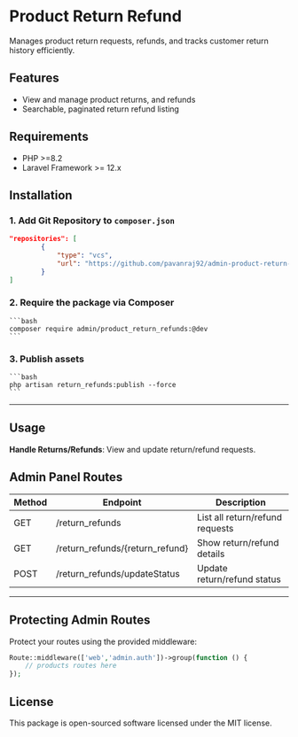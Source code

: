 # Product Return Refund

Manages product return requests, refunds, and tracks customer return history efficiently.

## Features
- View and manage product returns, and refunds
- Searchable, paginated return refund listing

## Requirements

- PHP >=8.2
- Laravel Framework >= 12.x

## Installation

### 1. Add Git Repository to `composer.json`

```json
"repositories": [
        {
            "type": "vcs",
            "url": "https://github.com/pavanraj92/admin-product-return-refunds.git"
        }
]
```

### 2. Require the package via Composer
    ```bash
    composer require admin/product_return_refunds:@dev
    ```

### 3. Publish assets
    ```bash
    php artisan return_refunds:publish --force
    ```
---


## Usage

**Handle Returns/Refunds**: View and update return/refund requests.

## Admin Panel Routes

| Method | Endpoint                                 | Description                              |
| ------ | ---------------------------------------- | ---------------------------------------- |
| GET    | /return_refunds                          | List all return/refund requests          |
| GET    | /return_refunds/{return_refund}          | Show return/refund details               |
| POST   | /return_refunds/updateStatus             | Update return/refund status              |

---

## Protecting Admin Routes

Protect your routes using the provided middleware:

```php
Route::middleware(['web','admin.auth'])->group(function () {
    // products routes here
});
```

## License

This package is open-sourced software licensed under the MIT license.
